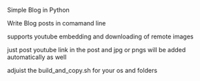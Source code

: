 Simple Blog in Python

Write Blog posts in comamand line 

supports youtube embedding and downloading of remote images

just post youtube link in the post and jpg or pngs will be added automatically as well


adjuist the build_and_copy.sh for your os and folders
